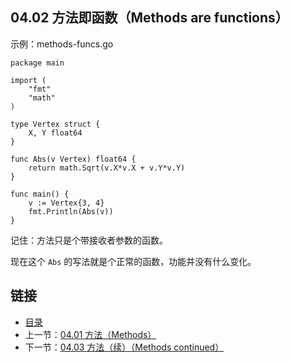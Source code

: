 ## 04.02 方法即函数（Methods are functions）

示例：methods-funcs.go

    package main

    import (
    	"fmt"
    	"math"
    )

    type Vertex struct {
    	X, Y float64
    }

    func Abs(v Vertex) float64 {
    	return math.Sqrt(v.X*v.X + v.Y*v.Y)
    }

    func main() {
    	v := Vertex{3, 4}
    	fmt.Println(Abs(v))
    }

记住：方法只是个带接收者参数的函数。

现在这个 `Abs` 的写法就是个正常的函数，功能并没有什么变化。

## 链接
* [目录](https://github.com/gnefiy/go-tour-zh/blob/master/README.md)
* 上一节：[04.01 方法（Methods）](https://github.com/gnefiy/go-tour-zh/blob/master/tour/methods/04.01.md)
* 下一节：[04.03 方法（续）（Methods continued）](https://github.com/gnefiy/go-tour-zh/blob/master/tour/methods/04.03.md)

